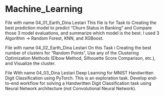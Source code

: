 # Machine_Learning

File with name 04_01_Earth_Dina Lestari
This file is for Task to Creating the best prediction model to predict “Churn Status in Banking” and
Compare those 3 model evaluations, and summarize which model is the best. I used 3 Algorithm -> Random Forest, KNN, and XGBoost.

File with name 04_02_Earth_Dina Lestari 
On this Task i Creating the best number of clusters for “Random Points”, Use any of the Clustering Optimization Methods (Elbow Method, Silhouette Score Comparison, etc.), and Visualize the cluster.

File With name 04_03_Dina Lestari
Deep Learning for MNIST Handwritten Digit Classification using PyTorch.
This is an exploration task. Develop end-to-end workflow for solving
a Handwritten Digit Classification task using Neural Network architecture
(not Convolutional Neural Network).
